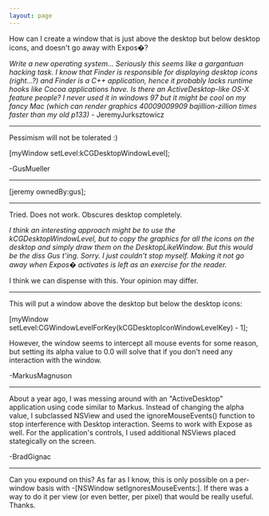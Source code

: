 ```yaml
---
layout: page
---
```


How can I create a window that is just above the desktop but below desktop icons, and doesn't go away with Expos�?

*Write a new operating system... Seriously this seems like a gargantuan hacking task. I know that Finder is responsible for displaying desktop icons (right...?) and Finder is a C++ application, hence it probably lacks runtime hooks like Cocoa applications have. Is there an ActiveDesktop-like OS-X feature people? I never used it in windows 97 but it might be cool on my fancy Mac (which can render graphics 40009009909 bajillion-zillion times faster than my old p133)* - JeremyJurksztowicz

----

Pessimism will not be tolerated :)

[myWindow setLevel:kCGDesktopWindowLevel];

-GusMueller

----

[jeremy ownedBy:gus];

----

Tried. Does not work. Obscures desktop completely.

*I think an interesting approach might be to use the kCGDesktopWindowLevel, but to copy the graphics for all the icons on the desktop and simply draw them on the DesktopLikeWindow. But this would be the diss Gus t'ing. Sorry. I just couldn't stop myself. Making it not go away when Expos� activates is left as an exercise for the reader.*

I think we can dispense with this. Your opinion may differ.

----

This will put a window above the desktop but below the desktop icons:

    
[myWindow setLevel:CGWindowLevelForKey(kCGDesktopIconWindowLevelKey) - 1];


However, the window seems to intercept all mouse events for some reason, but setting its alpha value to 0.0 will solve that if you don't need any interaction with the window.

-MarkusMagnuson

----

About a year ago, I was messing around with an "ActiveDesktop" application using code similar to Markus. Instead of changing the alpha value, I subclassed NSView and used the ignoreMouseEvents() function to stop interference with Desktop interaction. Seems to work with Expose as well. For the application's controls, I used additional NSViews placed stategically on the screen.

-BradGignac

----
Can you expound on this? As far as I know, this is only possible on a per-window basis with     -[NSWindow setIgnoresMouseEvents:]. If there was a way to do it per view (or even better, per pixel) that would be really useful. Thanks.
